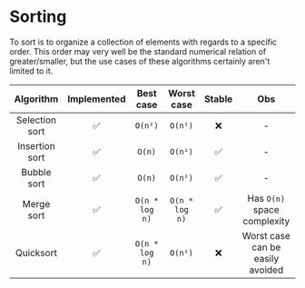 # Sorting

To sort is to organize a collection of elements with regards to a specific
order. This order may very well be the standard numerical relation of
greater/smaller, but the use cases of these algorithms certainly aren't limited
to it.

|   Algorithm    | Implemented |   Best case    |   Worst case   | Stable |               Obs                |
| :------------: | :---------: | :------------: | :------------: | :----: | :------------------------------: |
| Selection sort |     ✅      |    `O(n²)`     |    `O(n²)`     |   ❌   |                -                 |
| Insertion sort |     ✅      |     `O(n)`     |    `O(n²)`     |   ✅   |                -                 |
|  Bubble sort   |     ✅      |     `O(n)`     |    `O(n²)`     |   ✅   |                -                 |
|   Merge sort   |     ✅      | `O(n * log n)` | `O(n * log n)` |   ✅   |   Has `O(n)` space complexity    |
|   Quicksort    |     ✅      | `O(n * log n)` |    `O(n²)`     |   ❌   | Worst case can be easily avoided |
